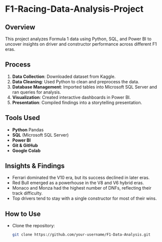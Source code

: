 # F1-Racing-Data-Analysis-Project


## Overview
This project analyzes Formula 1 data using Python, SQL, and Power BI to uncover insights on driver and constructor performance across different F1 eras.

## Process
1. **Data Collection**: Downloaded dataset from Kaggle.
2. **Data Cleaning**: Used Python to clean and preprocess the data.
3. **Database Management**: Imported tables into Microsoft SQL Server and ran queries for analysis.
4. **Visualization**: Created interactive dashboards in Power BI.
5. **Presentation**: Compiled findings into a storytelling presentation.

## Tools Used
- **Python** Pandas
- **SQL** (Microsoft SQL Server)
- **Power BI**
- **Git & GitHub**
- **Google Colab**

## Insights & Findings
- Ferrari dominated the V10 era, but its success declined in later eras.
- Red Bull emerged as a powerhouse in the V8 and V6 hybrid eras.
- Monaco and Monza had the highest number of DNFs, reflecting their track difficulty.
- Top drivers tend to stay with a single constructor for most of their wins.

## How to Use
- Clone the repository:
  ```bash
  git clone https://github.com/your-username/F1-Data-Analysis.git
